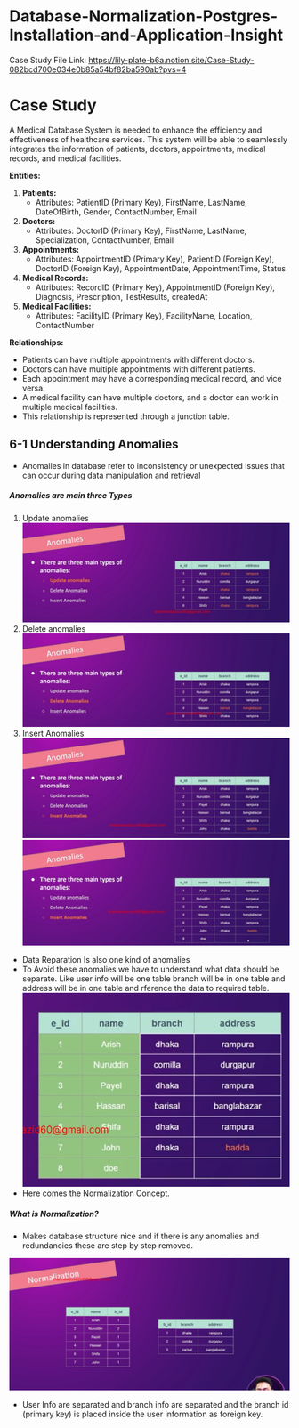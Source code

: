 # Database-Normalization-Postgres-Installation-and-Application-Insight

Case Study File Link: https://lily-plate-b6a.notion.site/Case-Study-082bcd700e034e0b85a54bf82ba590ab?pvs=4

# Case Study

A Medical Database System is needed to enhance the efficiency and effectiveness of healthcare services. This system will be able to seamlessly integrates the information of patients, doctors, appointments, medical records, and medical facilities.

**Entities:**

1. **Patients:**
   - Attributes: PatientID (Primary Key), FirstName, LastName, DateOfBirth, Gender, ContactNumber, Email
2. **Doctors:**
   - Attributes: DoctorID (Primary Key), FirstName, LastName, Specialization, ContactNumber, Email
3. **Appointments:**
   - Attributes: AppointmentID (Primary Key), PatientID (Foreign Key), DoctorID (Foreign Key), AppointmentDate, AppointmentTime, Status
4. **Medical Records:**
   - Attributes: RecordID (Primary Key), AppointmentID (Foreign Key), Diagnosis, Prescription, TestResults, createdAt
5. **Medical Facilities:**
   - Attributes: FacilityID (Primary Key), FacilityName, Location, ContactNumber

**Relationships:**

- Patients can have multiple appointments with different doctors.
- Doctors can have multiple appointments with different patients.
- Each appointment may have a corresponding medical record, and vice versa.
- A medical facility can have multiple doctors, and a doctor can work in multiple medical facilities.
- This relationship is represented through a junction table.

## 6-1 Understanding Anomalies

- Anomalies in database refer to inconsistency or unexpected issues that can occur during data manipulation and retrieval

##### Anomalies are main three Types

1. Update anomalies
   ![alt text](<WhatsApp Image 2025-05-12 at 18.31.51_41f3ea48.jpg>)
2. Delete anomalies
   ![alt text](<WhatsApp Image 2025-05-12 at 18.33.04_c734c463.jpg>)
3. Insert Anomalies
   ![alt text](<WhatsApp Image 2025-05-12 at 18.33.37_5aee9460.jpg>)
   ![alt text](<WhatsApp Image 2025-05-12 at 18.35.54_a5742ffd.jpg>)

- Data Reparation Is also one kind of anomalies
- To Avoid these anomalies we have to understand what data should be separate. Like user info will be one table branch will be in one table and address will be in one table and rference the data to required table.
  ![alt text](<WhatsApp Image 2025-05-12 at 18.38.51_883594ef.jpg>)
- Here comes the Normalization Concept.

##### What is Normalization?

- Makes database structure nice and if there is any anomalies and redundancies these are step by step removed.

![alt text](<WhatsApp Image 2025-05-12 at 18.41.39_c75434e3.jpg>)

- User Info are separated and branch info are separated and the branch id (primary key) is placed inside the user information as foreign key.
